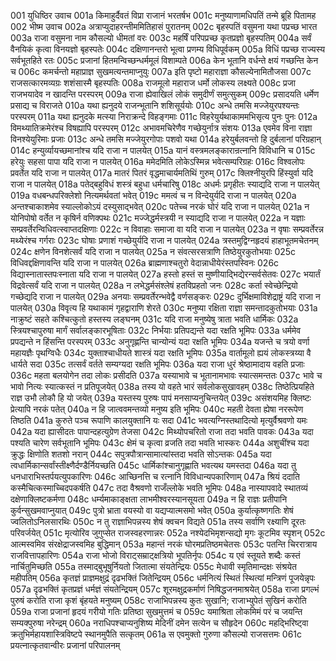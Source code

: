 001  युधिष्ठिर उवाच
001a किमाहुर्दैवतं विप्रा राजानं भरतर्षभ
001c मनुष्याणामधिपतिं तन्मे ब्रूहि पितामह
002  भीष्म उवाच
002a अत्राप्युदाहरन्तीममितिहासं पुरातनम्
002c बृहस्पतिं वसुमना यथा पप्रच्छ भारत
003a राजा वसुमना नाम कौसल्यो धीमतां वरः
003c महर्षिं परिपप्रच्छ कृतप्रज्ञो बृहस्पतिम्
004a सर्वं वैनयिकं कृत्वा विनयज्ञो बृहस्पतेः
004c दक्षिणानन्तरो भूत्वा प्रणम्य विधिपूर्वकम्
005a विधिं पप्रच्छ राज्यस्य सर्वभूतहिते रतः
005c प्रजानां हितमन्विच्छन्धर्ममूलं विशाम्पते
006a केन भूतानि वर्धन्ते क्षयं गच्छन्ति केन च
006c कमर्चन्तो महाप्राज्ञ सुखमत्यन्तमाप्नुयुः
007a इति पृष्टो महाराज्ञा कौसल्येनामितौजसा
007c राजसत्कारमव्यग्रः शशंसास्मै बृहस्पतिः
008a राजमूलो महाराज धर्मो लोकस्य लक्ष्यते
008c प्रजा राजभयादेव न खादन्ति परस्परम्
009a राजा ह्येवाखिलं लोकं समुदीर्णं समुत्सुकम्
009c प्रसादयति धर्मेण प्रसाद्य च विराजते
010a यथा ह्यनुदये राजन्भूतानि शशिसूर्ययोः
010c अन्धे तमसि मज्जेयुरपश्यन्तः परस्परम्
011a यथा ह्यनुदके मत्स्या निराक्रन्दे विहङ्गमाः
011c विहरेयुर्यथाकाममभिसृत्य पुनः पुनः
012a विमथ्यातिक्रमेरंश्च विषह्यापि परस्परम्
012c अभावमचिरेणैव गच्छेयुर्नात्र संशयः
013a एवमेव विना राज्ञा विनश्येयुरिमाः प्रजाः
013c अन्धे तमसि मज्जेयुरगोपाः पशवो यथा
014a हरेयुर्बलवन्तो हि दुर्बलानां परिग्रहान्
014c हन्युर्व्यायच्छमानांश्च यदि राजा न पालयेत्
015a यानं वस्त्रमलङ्कारान्रत्नानि विविधानि च
015c हरेयुः सहसा पापा यदि राजा न पालयेत्
016a ममेदमिति लोकेऽस्मिन्न भवेत्सम्परिग्रहः
016c विश्वलोपः प्रवर्तेत यदि राजा न पालयेत्
017a मातरं पितरं वृद्धमाचार्यमतिथिं गुरुम्
017c क्लिश्नीयुरपि हिंस्युर्वा यदि राजा न पालयेत्
018a पतेद्बहुविधं शस्त्रं बहुधा धर्मचारिषु
018c अधर्मः प्रगृहीतः स्याद्यदि राजा न पालयेत्
019a वधबन्धपरिक्लेशो नित्यमर्थवतां भवेत्
019c ममत्वं च न विन्देयुर्यदि राजा न पालयेत्
020a अन्तश्चाकाशमेव स्याल्लोकोऽयं दस्युसाद्भवेत्
020c पतेच्च नरकं घोरं यदि राजा न पालयेत्
021a न योनिपोषो वर्तेत न कृषिर्न वणिक्पथः
021c मज्जेद्धर्मस्त्रयी न स्याद्यदि राजा न पालयेत्
022a न यज्ञाः सम्प्रवर्तेरन्विधिवत्स्वाप्तदक्षिणाः
022c न विवाहाः समाजा वा यदि राजा न पालयेत्
023a न वृषाः सम्प्रवर्तेरन्न मथ्येरंश्च गर्गराः
023c घोषाः प्रणाशं गच्छेयुर्यदि राजा न पालयेत्
024a त्रस्तमुद्विग्नहृदयं हाहाभूतमचेतनम्
024c क्षणेन विनशेत्सर्वं यदि राजा न पालयेत्
025a न संवत्सरसत्राणि तिष्ठेयुरकुतोभयाः
025c विधिवद्दक्षिणावन्ति यदि राजा न पालयेत्
026a ब्राह्मणाश्चतुरो वेदान्नाधीयेरंस्तपस्विनः
026c विद्यास्नातास्तपःस्नाता यदि राजा न पालयेत्
027a हस्तो हस्तं स मुष्णीयाद्भिद्येरन्सर्वसेतवः
027c भयार्तं विद्रवेत्सर्वं यदि राजा न पालयेत्
028a न लभेद्धर्मसंश्लेषं हतविप्रहतो जनः
028c कर्ता स्वेच्छेन्द्रियो गच्छेद्यदि राजा न पालयेत्
029a अनयाः सम्प्रवर्तेरन्भवेद्वै वर्णसङ्करः
029c दुर्भिक्षमाविशेद्राष्ट्रं यदि राजा न पालयेत्
030a विवृत्य हि यथाकामं गृहद्वाराणि शेरते
030c मनुष्या रक्षिता राज्ञा समन्तादकुतोभयाः
031a नाक्रुष्टं सहते कश्चित्कुतो हस्तस्य लङ्घनम्
031c यदि राजा मनुष्येषु त्राता भवति धार्मिकः
032a स्त्रियश्चापुरुषा मार्गं सर्वालङ्कारभूषिताः
032c निर्भयाः प्रतिपद्यन्ते यदा रक्षति भूमिपः
033a धर्ममेव प्रपद्यन्ते न हिंसन्ति परस्परम्
033c अनुगृह्णन्ति चान्योन्यं यदा रक्षति भूमिपः
034a यजन्ते च त्रयो वर्णा महायज्ञैः पृथग्विधैः
034c युक्ताश्चाधीयते शास्त्रं यदा रक्षति भूमिपः
035a वार्तामूलो ह्ययं लोकस्त्रय्या वै धार्यते सदा
035c तत्सर्वं वर्तते सम्यग्यदा रक्षति भूमिपः
036a यदा राजा धुरं श्रेष्ठामादाय वहति प्रजाः
036c महता बलयोगेन तदा लोकः प्रसीदति
037a यस्याभावे च भूतानामभावः स्यात्समन्ततः
037c भावे च भावो नित्यः स्यात्कस्तं न प्रतिपूजयेत्
038a तस्य यो वहते भारं सर्वलोकसुखावहम्
038c तिष्ठेत्प्रियहिते राज्ञ उभौ लोकौ हि यो जयेत्
039a यस्तस्य पुरुषः पापं मनसाप्यनुचिन्तयेत्
039c असंशयमिह क्लिष्टः प्रेत्यापि नरकं पतेत्
040a न हि जात्ववमन्तव्यो मनुष्य इति भूमिपः
040c महती देवता ह्येषा नररूपेण तिष्ठति
041a कुरुते पञ्च रूपाणि कालयुक्तानि यः सदा
041c भवत्यग्निस्तथादित्यो मृत्युर्वैश्रवणो यमः
042a यदा ह्यासीदतः पापान्दहत्युग्रेण तेजसा
042c मिथ्योपचरितो राजा तदा भवति पावकः
043a यदा पश्यति चारेण सर्वभूतानि भूमिपः
043c क्षेमं च कृत्वा व्रजति तदा भवति भास्करः
044a अशुचींश्च यदा क्रुद्धः क्षिणोति शतशो नरान्
044c सपुत्रपौत्रान्सामात्यांस्तदा भवति सोऽन्तकः
045a यदा त्वधार्मिकान्सर्वांस्तीक्ष्णैर्दण्डैर्नियच्छति
045c धार्मिकांश्चानुगृह्णाति भवत्यथ यमस्तदा
046a यदा तु धनधाराभिस्तर्पयत्युपकारिणः
046c आच्छिनत्ति च रत्नानि विविधान्यपकारिणाम्
047a श्रियं ददाति कस्मैचित्कस्माच्चिदपकर्षति
047c तदा वैश्रवणो राजँल्लोके भवति भूमिपः
048a नास्यापवादे स्थातव्यं दक्षेणाक्लिष्टकर्मणा
048c धर्म्यमाकाङ्क्षता लाभमीश्वरस्यानसूयता
049a न हि राज्ञः प्रतीपानि कुर्वन्सुखमवाप्नुयात्
049c पुत्रो भ्राता वयस्यो वा यद्यप्यात्मसमो भवेत्
050a कुर्यात्कृष्णगतिः शेषं ज्वलितोऽनिलसारथिः
050c न तु राज्ञाभिपन्नस्य शेषं क्वचन विद्यते
051a तस्य सर्वाणि रक्ष्याणि दूरतः परिवर्जयेत्
051c मृत्योरिव जुगुप्सेत राजस्वहरणान्नरः
052a नश्येदभिमृशन्सद्यो मृगः कूटमिव स्पृशन्
052c आत्मस्वमिव संरक्षेद्राजस्वमिह बुद्धिमान्
053a महान्तं नरकं घोरमप्रतिष्ठमचेतसः
053c पतन्ति चिररात्राय राजवित्तापहारिणः
054a राजा भोजो विराट्सम्राट्क्षत्रियो भूपतिर्नृपः
054c य एवं स्तूयते शब्दैः कस्तं नार्चितुमिच्छति
055a तस्माद्बुभूषुर्नियतो जितात्मा संयतेन्द्रियः
055c मेधावी स्मृतिमान्दक्षः संश्रयेत महीपतिम्
056a कृतज्ञं प्राज्ञमक्षुद्रं दृढभक्तिं जितेन्द्रियम्
056c धर्मनित्यं स्थितं स्थित्यां मन्त्रिणं पूजयेन्नृपः
057a दृढभक्तिं कृतप्रज्ञं धर्मज्ञं संयतेन्द्रियम्
057c शूरमक्षुद्रकर्माणं निषिद्धजनमाश्रयेत्
058a राजा प्रगल्भं पुरुषं करोति राजा कृशं बृंहयते मनुष्यम्
058c राजाभिपन्नस्य कुतः सुखानि; राजाभ्युपेतं सुखिनं करोति
059a राजा प्रजानां हृदयं गरीयो गतिः प्रतिष्ठा सुखमुत्तमं च
059c यमाश्रिता लोकमिमं परं च जयन्ति सम्यक्पुरुषा नरेन्द्रम्
060a नराधिपश्चाप्यनुशिष्य मेदिनीं दमेन सत्येन च सौहृदेन
060c महद्भिरिष्ट्वा क्रतुभिर्महायशास्त्रिविष्टपे स्थानमुपैति सत्कृतम्
061a स एवमुक्तो गुरुणा कौसल्यो राजसत्तमः
061c प्रयत्नात्कृतवान्वीरः प्रजानां परिपालनम्

